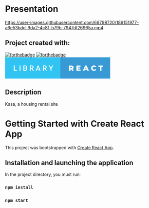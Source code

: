 # Presentation

https://user-images.githubusercontent.com/66798720/189151977-a6e53bdd-9da2-4c81-b79b-7947df26965a.mp4

## Project created with:

[![forthebadge](https://forthebadge.com/images/badges/uses-css.svg)](https://forthebadge.com)
[![forthebadge](https://forthebadge.com/images/badges/made-with-javascript.svg)](https://forthebadge.com)
<img src="https://github.com/ThibaudS-web/Site_Kasa/blob/main/public/pictures_readme/library-react.svg" alt="badge react" />

## Description

Kasa, a housing rental site

# Getting Started with Create React App

This project was bootstrapped with [Create React App](https://github.com/facebook/create-react-app).

## Installation and launching the application

In the project directory, you must run:

### `npm install`
### `npm start`
